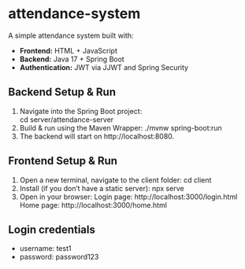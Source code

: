 # attendance-system

A simple attendance system built with:

- **Frontend:** HTML + JavaScript
- **Backend:** Java 17 + Spring Boot
- **Authentication:** JWT via JJWT and Spring Security

## Backend Setup & Run

1. Navigate into the Spring Boot project:  
   cd server/attendance-server
2. Build & run using the Maven Wrapper:
   ./mvnw spring-boot:run
3. The backend will start on http://localhost:8080.
   
## Frontend Setup & Run
1. Open a new terminal, navigate to the client folder:
   cd client
2. Install (if you don’t have a static server):
   npx serve
3. Open in your browser:
   Login page: http://localhost:3000/login.html
   Home page: http://localhost:3000/home.html

## Login credentials
- username: test1
- password: password123
   



